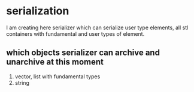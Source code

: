 # serialization

I am creating here serializer which can serialize user type elements, all stl containers with fundamental and user types of element.

## which objects serializer can archive and unarchive at this moment

1. vector, list with fundamental types
2. string
